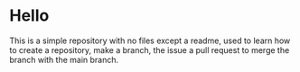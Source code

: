 # Hello

This is a simple repository with no files except a readme, used to learn how to create a repository, make a branch, the issue a pull request to merge the branch with the main branch.
